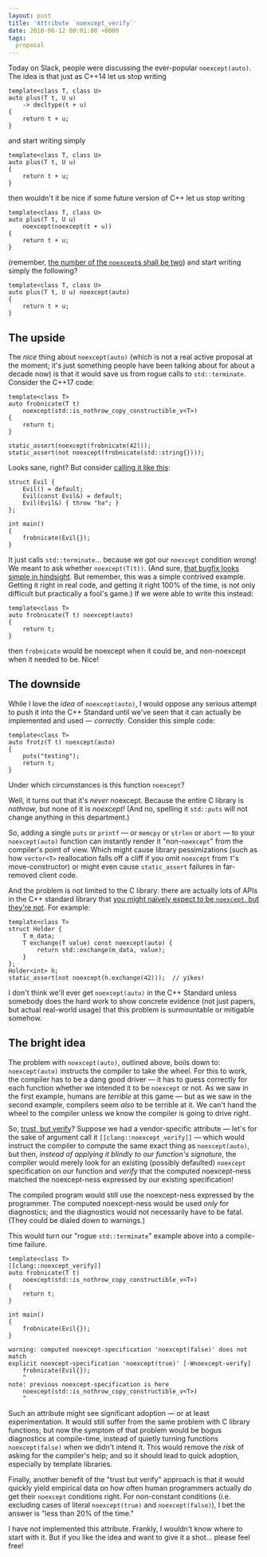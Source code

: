 ```yaml
---
layout: post
title: 'Attribute `noexcept_verify`'
date: 2018-06-12 00:01:00 +0000
tags:
  proposal
---
```


Today on Slack, people were discussing the ever-popular `noexcept(auto)`.
The idea is that just as C++14 let us stop writing

    template<class T, class U>
    auto plus(T t, U u)
        -> decltype(t + u)
    {
        return t + u;
    }

and start writing simply

    template<class T, class U>
    auto plus(T t, U u)
    {
        return t + u;
    }

then wouldn't it be nice if some future version of C++ let us stop writing

    template<class T, class U>
    auto plus(T t, U u)
        noexcept(noexcept(t + u))
    {
        return t + u;
    }

(remember, [the number of the `noexcept`s shall be two](/blog/2018/04/09/long-long-long-is-too-long-for-gcc/))
and start writing simply the following?

    template<class T, class U>
    auto plus(T t, U u) noexcept(auto)
    {
        return t + u;
    }


## The upside

The *nice* thing about `noexcept(auto)` (which is not a real active proposal at the moment;
it's just something people have been talking about for about a decade now) is that it
would save us from rogue calls to `std::terminate`. Consider the C++17 code:

    template<class T>
    auto frobnicate(T t)
        noexcept(std::is_nothrow_copy_constructible_v<T>)
    {
        return t;
    }

    static_assert(noexcept(frobnicate(42)));
    static_assert(not noexcept(frobnicate(std::string{})));

Looks sane, right? But consider [calling it like this](https://wandbox.org/permlink/dS1bEYuVSmE9r8FB):

    struct Evil {
        Evil() = default;
        Evil(const Evil&) = default;
        Evil(Evil&) { throw "ha"; }
    };

    int main()
    {
        frobnicate(Evil{});
    }

It just calls `std::terminate`... because we got our `noexcept` condition wrong!
We meant to ask whether `noexcept(T(t))`. (And sure,
[that bugfix looks simple in hindsight](http://www.thesuccessfulcontractor.com/coachs-corner-a-plumbing-story/).
But remember, this was a simple contrived example. Getting it right in real code,
and getting it right 100% of the time, is not only difficult but practically
a fool's game.)  If we were able to write this instead:

    template<class T>
    auto frobnicate(T t) noexcept(auto)
    {
        return t;
    }

then `frobnicate` would be noexcept when it could be, and non-noexcept when it needed to be.
Nice!


## The downside

While I love the *idea* of `noexcept(auto)`, I would oppose any serious attempt to push it into
the C++ Standard until we've seen that it can actually be implemented and used — *correctly*.
Consider this simple code:

    template<class T>
    auto frotz(T t) noexcept(auto)
    {
        puts("testing");
        return t;
    }

Under which circumstances is this function `noexcept`?

Well, it turns out that it's *never* noexcept. Because the entire C library is _nothrow_,
but none of it is _noexcept!_ (And no, spelling it `std::puts` will not change anything
in this department.)

So, adding a single `puts` or `printf` — or `memcpy` or `strlen` or `abort` — to your
`noexcept(auto)` function can instantly render it "non-`noexcept`" from the compiler's
point of view. Which might cause library pessimizations (such as how `vector<T>`
reallocation falls off a cliff if you omit `noexcept` from `T`'s move-constructor)
or might even cause `static_assert` failures in far-removed client code.

And the problem is not limited to the C library: there are actually lots of APIs
in the C++ standard library that [you might naïvely expect to be `noexcept`, but
they're not](/blog/2018/04/25/the-lakos-rule). For example:

    template<class T>
    struct Holder {
        T m_data;
        T exchange(T value) const noexcept(auto) {
            return std::exchange(m_data, value);
        }
    };
    Holder<int> h;
    static_assert(not noexcept(h.exchange(42)));  // yikes!

I don't think we'll ever get `noexcept(auto)` in the C++ Standard unless somebody does
the hard work to show concrete evidence (not just papers, but actual real-world usage)
that this problem is surmountable or mitigable somehow.


## The bright idea

The problem with `noexcept(auto)`, outlined above, boils down to: `noexcept(auto)` instructs
the compiler to take the wheel. For this to work, the compiler has to be a dang good
driver — it has to guess correctly for each function whether we intended it to be
`noexcept` or not. As we saw in the first example, humans are *terrible* at this game —
but as we saw in the second example, compilers seem *also* to be terrible at it.
We can't hand the wheel to the compiler unless we know the compiler is going to drive right.

So, [trust, but verify](https://en.wikipedia.org/wiki/Trust,_but_verify)? Suppose we had
a vendor-specific attribute — let's for the sake of argument call it `[[clang::noexcept_verify]]` —
which would instruct the compiler to compute the same exact thing as `noexcept(auto)`, but
then, *instead of applying it blindly to our function's signature*, the compiler would
merely look for an existing (possibly defaulted) `noexcept` specification on our function
and *verify* that the computed noexcept-ness matched the noexcept-ness expressed by our
existing specification!

The compiled program would still use the noexcept-ness expressed by the programmer.
The computed noexcept-ness would be used *only* for diagnostics; and the diagnostics
would not necessarily have to be fatal. (They could be dialed down to warnings.)

This would turn our "rogue `std::terminate`" example above into a compile-time failure.

    template<class T>
    [[clang::noexcept_verify]]
    auto frobnicate(T t)
        noexcept(std::is_nothrow_copy_constructible_v<T>)
    {
        return t;
    }

    int main()
    {
        frobnicate(Evil{});
    }

    warning: computed noexcept-specification 'noexcept(false)' does not match
    explicit noexcept-specification 'noexcept(true)' [-Wnoexcept-verify]
        frobnicate(Evil{});
        ^
    note: previous noexcept-specification is here
        noexcept(std::is_nothrow_copy_constructible_v<T>)
        ^

Such an attribute might see significant adoption — or at least experimentation.
It would still suffer from the same problem with C library functions; but now the symptom
of that problem would be bogus diagnostics at compile-time, instead of quietly turning
functions `noexcept(false)` when we didn't intend it. This would remove the *risk*
of asking for the compiler's help; and so it should lead to quick adoption, especially
by template libraries.

Finally, another benefit of the "trust but verify" approach is that it would quickly
yield empirical data on how often human programmers actually *do* get their `noexcept` conditions right.
For non-constant conditions (i.e. excluding cases of literal `noexcept(true)` and `noexcept(false)`),
I bet the answer is "less than 20% of the time."

I have *not* implemented this attribute. Frankly, I wouldn't know where to start with it.
But if you like the idea and want to give it a shot... please feel free!
